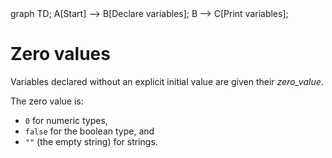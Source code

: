 <div id="chart" class="mermaid">
graph TD;
A[Start] --> B[Declare variables];
B --> C[Print variables];
</div>

# Zero values
Variables declared without an explicit initial value are given their
_zero_value_.

The zero value is:

- `0` for numeric types,
- `false` for the boolean type, and
- `""` (the empty string) for strings.
